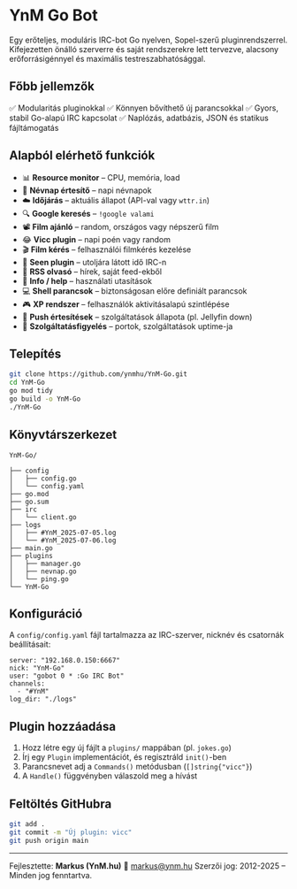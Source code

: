 # YnM Go Bot

Egy erőteljes, moduláris IRC-bot Go nyelven, Sopel-szerű pluginrendszerrel. Kifejezetten önálló szerverre és saját rendszerekre lett tervezve, alacsony erőforrásigénnyel és maximális testreszabhatósággal.

## Főbb jellemzők

✅ Modularitás pluginokkal
✅ Könnyen bővíthető új parancsokkal
✅ Gyors, stabil Go-alapú IRC kapcsolat
✅ Naplózás, adatbázis, JSON és statikus fájltámogatás

## Alapból elérhető funkciók

* 📊 **Resource monitor** – CPU, memória, load
* 🧍 **Névnap értesítő** – napi névnapok
* ☁️ **Időjárás** – aktuális állapot (API-val vagy `wttr.in`)
* 🔍 **Google keresés** – `!google valami`
* 📽️ **Film ajánló** – random, országos vagy népszerű film
* 😂 **Vicc plugin** – napi poén vagy random
* 🎬 **Film kérés** – felhasználói filmkérés kezelése
* 📆 **Seen plugin** – utoljára látott idő IRC-n
* 📡 **RSS olvasó** – hírek, saját feed-ekből
* 💬 **Info / help** – használati utasítások
* 💻 **Shell parancsok** – biztonságosan előre definiált parancsok
* 🎮 **XP rendszer** – felhasználók aktivitásalapú szintlépése
* 🔔 **Push értesítések** – szolgáltatások állapota (pl. Jellyfin down)
* 🔧 **Szolgáltatásfigyelés** – portok, szolgáltatások uptime-ja

## Telepítés

```bash
git clone https://github.com/ynmhu/YnM-Go.git
cd YnM-Go
go mod tidy
go build -o YnM-Go
./YnM-Go
```

## Könyvtárszerkezet

```
YnM-Go/

├── config
│   ├── config.go
│   └── config.yaml
├── go.mod
├── go.sum
├── irc
│   └── client.go
├── logs
│   ├── #YnM_2025-07-05.log
│   └── #YnM_2025-07-06.log
├── main.go
├── plugins
│   ├── manager.go
│   ├── nevnap.go
│   └── ping.go
└── YnM-Go

```

## Konfiguráció

A `config/config.yaml` fájl tartalmazza az IRC-szerver, nicknév és csatornák beállításait:

```
server: "192.168.0.150:6667"
nick: "YnM-Go"
user: "gobot 0 * :Go IRC Bot"
channels:
  - "#YnM"
log_dir: "./logs"

```

## Plugin hozzáadása

1. Hozz létre egy új fájlt a `plugins/` mappában (pl. `jokes.go`)
2. Írj egy `Plugin` implementációt, és regisztráld `init()`-ben
3. Parancsnevet adj a `Commands()` metódusban (`[]string{"vicc"}`)
4. A `Handle()` függvényben válaszold meg a hívást

## Feltöltés GitHubra

```bash
git add .
git commit -m "Új plugin: vicc"
git push origin main
```

---

Fejlesztette: **Markus (YnM.hu)**
📧 [markus@ynm.hu](mailto:markus@ynm.hu)
Szerzői jog: 2012-2025 – Minden jog fenntartva.
